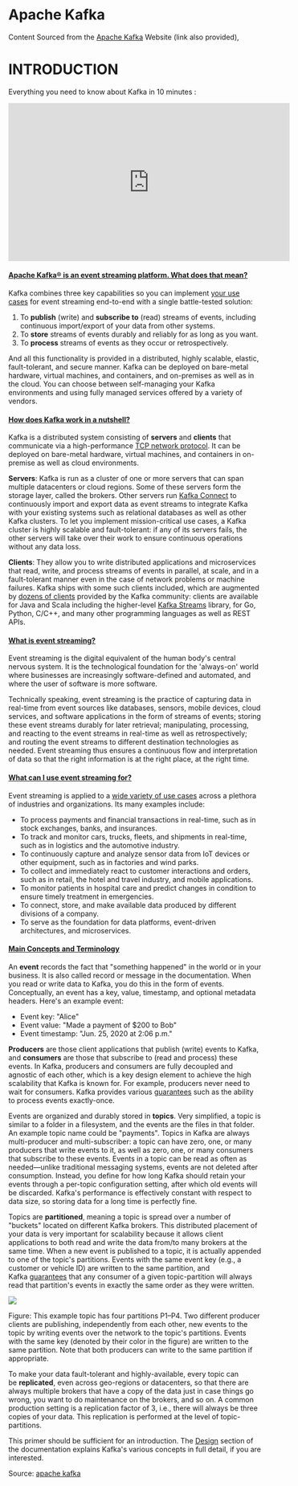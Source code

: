 # Apache Kafka

Content Sourced from the  [Apache Kafka](https://kafka.apache.org/intro) Website (link also provided),


# INTRODUCTION

Everything you need to know about Kafka in 10 minutes : 

<iframe width="560" height="315" src="https://www.youtube.com/embed/FKgi3n-FyNU" title="YouTube video player" frameborder="0" allow="accelerometer; autoplay; clipboard-write; encrypted-media; gyroscope; picture-in-picture" allowfullscreen></iframe>

#### [Apache Kafka® is an event streaming platform. What does that mean?](https://kafka.apache.org/intro#intro_platform)
Kafka combines three key capabilities so you can implement [your use cases](https://kafka.apache.org/powered-by) for event streaming end-to-end with a single battle-tested solution:

1.  To **publish** (write) and **subscribe to** (read) streams of events, including continuous import/export of your data from other systems.
2.  To **store** streams of events durably and reliably for as long as you want.
3.  To **process** streams of events as they occur or retrospectively.

And all this functionality is provided in a distributed, highly scalable, elastic, fault-tolerant, and secure manner. Kafka can be deployed on bare-metal hardware, virtual machines, and containers, and on-premises as well as in the cloud. You can choose between self-managing your Kafka environments and using fully managed services offered by a variety of vendors.

#### [](https://kafka.apache.org/intro#intro_nutshell)[How does Kafka work in a nutshell?](https://kafka.apache.org/intro#intro_nutshell)

Kafka is a distributed system consisting of **servers** and **clients** that communicate via a high-performance [TCP network protocol](https://kafka.apache.org/protocol.html). It can be deployed on bare-metal hardware, virtual machines, and containers in on-premise as well as cloud environments.

**Servers**: Kafka is run as a cluster of one or more servers that can span multiple datacenters or cloud regions. Some of these servers form the storage layer, called the brokers. Other servers run [Kafka Connect](https://kafka.apache.org/documentation/#connect) to continuously import and export data as event streams to integrate Kafka with your existing systems such as relational databases as well as other Kafka clusters. To let you implement mission-critical use cases, a Kafka cluster is highly scalable and fault-tolerant: if any of its servers fails, the other servers will take over their work to ensure continuous operations without any data loss.

**Clients**: They allow you to write distributed applications and microservices that read, write, and process streams of events in parallel, at scale, and in a fault-tolerant manner even in the case of network problems or machine failures. Kafka ships with some such clients included, which are augmented by [dozens of clients](https://cwiki.apache.org/confluence/display/KAFKA/Clients) provided by the Kafka community: clients are available for Java and Scala including the higher-level [Kafka Streams](https://kafka.apache.org/documentation/streams/) library, for Go, Python, C/C++, and many other programming languages as well as REST APIs.

#### [What is event streaming?](https://kafka.apache.org/intro#intro_streaming)

Event streaming is the digital equivalent of the human body's central nervous system. It is the technological foundation for the 'always-on' world where businesses are increasingly software-defined and automated, and where the user of software is more software.

Technically speaking, event streaming is the practice of capturing data in real-time from event sources like databases, sensors, mobile devices, cloud services, and software applications in the form of streams of events; storing these event streams durably for later retrieval; manipulating, processing, and reacting to the event streams in real-time as well as retrospectively; and routing the event streams to different destination technologies as needed. Event streaming thus ensures a continuous flow and interpretation of data so that the right information is at the right place, at the right time.

#### [](https://kafka.apache.org/intro#intro_usage)[What can I use event streaming for?](https://kafka.apache.org/intro#intro_usage)

Event streaming is applied to a [wide variety of use cases](https://kafka.apache.org/powered-by) across a plethora of industries and organizations. Its many examples include:

-   To process payments and financial transactions in real-time, such as in stock exchanges, banks, and insurances.
-   To track and monitor cars, trucks, fleets, and shipments in real-time, such as in logistics and the automotive industry.
-   To continuously capture and analyze sensor data from IoT devices or other equipment, such as in factories and wind parks.
-   To collect and immediately react to customer interactions and orders, such as in retail, the hotel and travel industry, and mobile applications.
-   To monitor patients in hospital care and predict changes in condition to ensure timely treatment in emergencies.
-   To connect, store, and make available data produced by different divisions of a company.
-   To serve as the foundation for data platforms, event-driven architectures, and microservices.


#### [](https://kafka.apache.org/intro#intro_concepts_and_terms)[Main Concepts and Terminology](https://kafka.apache.org/intro#intro_concepts_and_terms)

An **event** records the fact that "something happened" in the world or in your business. It is also called record or message in the documentation. When you read or write data to Kafka, you do this in the form of events. Conceptually, an event has a key, value, timestamp, and optional metadata headers. Here's an example event:

-   Event key: "Alice"
-   Event value: "Made a payment of $200 to Bob"
-   Event timestamp: "Jun. 25, 2020 at 2:06 p.m."

**Producers** are those client applications that publish (write) events to Kafka, and **consumers** are those that subscribe to (read and process) these events. In Kafka, producers and consumers are fully decoupled and agnostic of each other, which is a key design element to achieve the high scalability that Kafka is known for. For example, producers never need to wait for consumers. Kafka provides various [guarantees](https://kafka.apache.org/documentation/#semantics) such as the ability to process events exactly-once.

Events are organized and durably stored in **topics**. Very simplified, a topic is similar to a folder in a filesystem, and the events are the files in that folder. An example topic name could be "payments". Topics in Kafka are always multi-producer and multi-subscriber: a topic can have zero, one, or many producers that write events to it, as well as zero, one, or many consumers that subscribe to these events. Events in a topic can be read as often as needed—unlike traditional messaging systems, events are not deleted after consumption. Instead, you define for how long Kafka should retain your events through a per-topic configuration setting, after which old events will be discarded. Kafka's performance is effectively constant with respect to data size, so storing data for a long time is perfectly fine.

Topics are **partitioned**, meaning a topic is spread over a number of "buckets" located on different Kafka brokers. This distributed placement of your data is very important for scalability because it allows client applications to both read and write the data from/to many brokers at the same time. When a new event is published to a topic, it is actually appended to one of the topic's partitions. Events with the same event key (e.g., a customer or vehicle ID) are written to the same partition, and Kafka [guarantees](https://kafka.apache.org/documentation/#semantics) that any consumer of a given topic-partition will always read that partition's events in exactly the same order as they were written.

![](https://kafka.apache.org/images/streams-and-tables-p1_p4.png)

Figure: This example topic has four partitions P1–P4. Two different producer clients are publishing, independently from each other, new events to the topic by writing events over the network to the topic's partitions. Events with the same key (denoted by their color in the figure) are written to the same partition. Note that both producers can write to the same partition if appropriate.

To make your data fault-tolerant and highly-available, every topic can be **replicated**, even across geo-regions or datacenters, so that there are always multiple brokers that have a copy of the data just in case things go wrong, you want to do maintenance on the brokers, and so on. A common production setting is a replication factor of 3, i.e., there will always be three copies of your data. This replication is performed at the level of topic-partitions.

This primer should be sufficient for an introduction. The [Design](https://kafka.apache.org/documentation/#design) section of the documentation explains Kafka's various concepts in full detail, if you are interested.
 
Source: [apache kafka](https://kafka.apache.org/intro) 